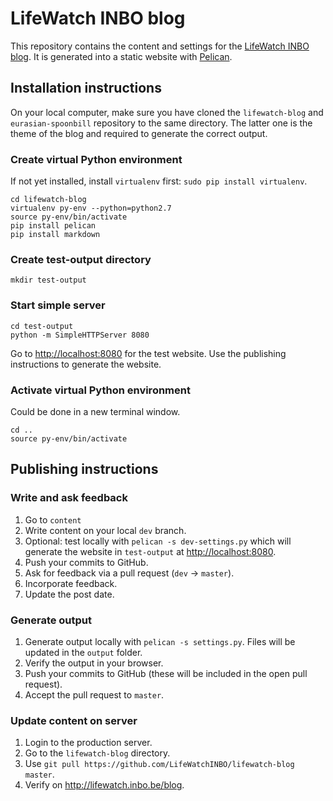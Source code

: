 # LifeWatch INBO blog

This repository contains the content and settings for the [LifeWatch INBO blog](http://lifewatch.inbo.be/blog). It is generated into a static website with [Pelican](http://docs.getpelican.com/en/3.1.1/).

## Installation instructions

On your local computer, make sure you have cloned the `lifewatch-blog` and `eurasian-spoonbill` repository to the same directory. The latter one is the theme of the blog and required to generate the correct output.

### Create virtual Python environment

If not yet installed, install `virtualenv` first: `sudo pip install virtualenv`.

```shell
cd lifewatch-blog
virtualenv py-env --python=python2.7
source py-env/bin/activate
pip install pelican
pip install markdown
```

### Create test-output directory

```shell
mkdir test-output
```

### Start simple server

```shell
cd test-output
python -m SimpleHTTPServer 8080
```

Go to <http://localhost:8080> for the test website. Use the publishing instructions to generate the website.

### Activate virtual Python environment

Could be done in a new terminal window.

```shell
cd ..
source py-env/bin/activate
```

## Publishing instructions

### Write and ask feedback

1. Go to `content`
2. Write content on your local `dev` branch.
3. Optional: test locally with `pelican -s dev-settings.py` which will generate the website in `test-output` at <http://localhost:8080>.
4. Push your commits to GitHub.
5. Ask for feedback via a pull request (`dev` -> `master`).
6. Incorporate feedback.
7. Update the post date.

### Generate output

1. Generate output locally with `pelican -s settings.py`. Files will be updated in the `output` folder.
2. Verify the output in your browser.
3. Push your commits to GitHub (these will be included in the open pull request).
4. Accept the pull request to `master`.

### Update content on server

1. Login to the production server.
2. Go to the `lifewatch-blog` directory.
3. Use `git pull https://github.com/LifeWatchINBO/lifewatch-blog master`.
4. Verify on <http://lifewatch.inbo.be/blog>.
